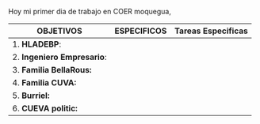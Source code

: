 Hoy mi primer dia de trabajo en COER moquegua, 

| **OBJETIVOS**                | ESPECIFICOS | Tareas Especificas |
| ---------------------------- | ----------- | ------------------ |
| 1. **HLADEBP**:              |             |                    |
| 2. **Ingeniero Empresario**: |             |                    |
| 3. **Familia BellaRous:**    |             |                    |
| 4. **Familia CUVA:**         |             |                    |
| 5. **Burriel:**              |             |                    |
| 6. **CUEVA politic:**        |             |                    |
